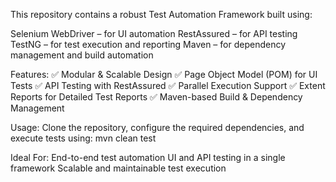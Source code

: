 This repository contains a robust Test Automation Framework built using:

Selenium WebDriver – for UI automation
RestAssured – for API testing
TestNG – for test execution and reporting
Maven – for dependency management and build automation

Features:
✅ Modular & Scalable Design
✅ Page Object Model (POM) for UI Tests
✅ API Testing with RestAssured
✅ Parallel Execution Support
✅ Extent Reports for Detailed Test Reports
✅ Maven-based Build & Dependency Management

Usage:
Clone the repository, configure the required dependencies, and execute tests using: mvn clean test

Ideal For:
End-to-end test automation
UI and API testing in a single framework
Scalable and maintainable test execution